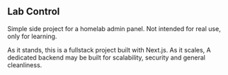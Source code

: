 ## Lab Control

Simple side project for a homelab admin panel. Not intended for real use, only for learning.

As it stands, this is a fullstack project built with Next.js. As it scales, A dedicated backend may be built for scalability, security and general cleanliness.

